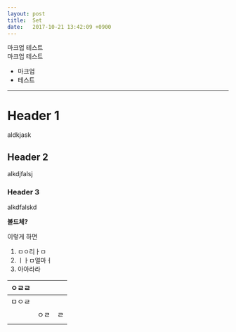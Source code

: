 ```yaml
---
layout: post
title:  Set
date:   2017-10-21 13:42:09 +0900
---
```


마크업 테스트  
마크업
테스트

- 마크업
- 테스트

---

# Header 1
aldkjask
## Header 2
alkdjfalsj
### Header 3
alkdfalskd


**볼드체?**

이렇게 하면

1. ㅁㅇ리ㅏㅁ
2. ㅣㅏㅁ얼마ㅓ
3. 아아라라



| ㅇㄹㄹ  |      |      |
| ---- | ---- | ---- |
| ㅁㅇㄹ  |      |      |
|      | ㅇㄹ   | ㄹ    |
|      |      |      |
